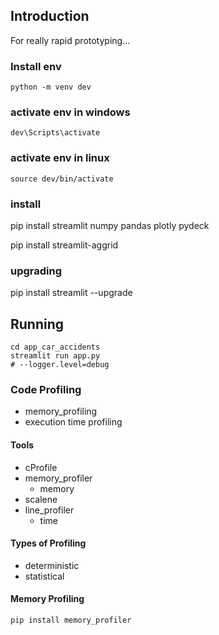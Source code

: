 ## Introduction

For really rapid prototyping...


### Install env
```
python -m venv dev
```

### activate env in windows

```
dev\Scripts\activate
```
### activate env in linux

```
source dev/bin/activate 
```


### install

pip install streamlit numpy pandas plotly pydeck

pip install streamlit-aggrid

### upgrading

pip install streamlit --upgrade

## Running

```
cd app_car_accidents
streamlit run app.py
# --logger.level=debug
```


### Code Profiling
- memory_profiling
- execution time profiling

#### Tools
- cProfile
- memory_profiler
  - memory
- scalene
- line_profiler
  - time

#### Types of Profiling
- deterministic
- statistical

#### Memory Profiling
```
pip install memory_profiler
```